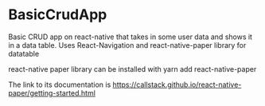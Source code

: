 # BasicCrudApp
Basic CRUD app on react-native that takes in some user data and shows it in a data table. 
Uses React-Navigation and react-native-paper library for datatable

react-native paper library can be installed with 
yarn add react-native-paper

The link to its documentation is
https://callstack.github.io/react-native-paper/getting-started.html

